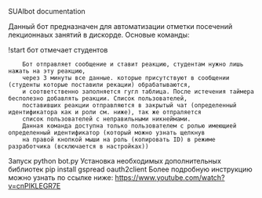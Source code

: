 SUAIbot documentation

Данный бот предназначен для автоматизации отметки посечений лекционнаых занятий в дискорде.
Основые команды:

!start бот отмечает студентов
	
		Бот отправляет сообщение и ставит реакцию, студентам нужно лишь нажать на эту реакцию, 
		через 3 минуты все данные. которые присутствуют в сообщении (студенты которые поставили рекации) обрабатываются, 
		и соответственно заполняется гугл таблица. После истечения таймера бесполезно добавлять реакции. Список пользователей, 
		поставивших реакции отправляются в закрытый чат (определенный идентификатора как и роли см. ниже), так же отпраляется 
		список пользователей с неправильными никнеймами. 
		Данная команда доступна только пользователем с ролью имеющией определенный идентификатор (который можно узнать щелкнув
		на правой кнопкой мыши на роль (копировать ID) в режиме разработчика (всключается в настройках))
Запуск 
python bot.py
Установка необходимых дополнительных библиотек
pip install gspread oauth2client
Более подробную инструкцию можно узнать по ссылке ниже: 
https://www.youtube.com/watch?v=cnPlKLEGR7E
